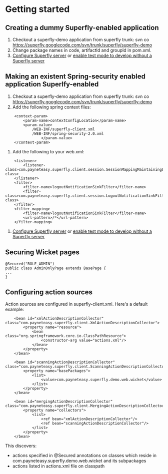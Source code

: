 # Getting started #

## Creating a dummy Superfly-enabled application ##

  1. Checkout a superfly-demo application from superfly trunk: svn co https://superfly.googlecode.com/svn/trunk/superfly/superfly-demo
  1. Change package names in code, artifactId and groupId in pom.xml.
  1. [Configure Superfly server](ConfigureSuperflyServer.md) or [enable test mode to develop without a Superfly server](EnableTestMode.md)

## Making an existent Spring-security enabled application Superlfy-enabled ##

  1. Checkout a superfly-demo application from superfly trunk: svn co https://superfly.googlecode.com/svn/trunk/superfly/superfly-demo
  1. Add the following spring context files:
```
	<context-param>
		<param-name>contextConfigLocation</param-name>
		<param-value>
        	/WEB-INF/superfly-client.xml
        	/WEB-INF/spring-security-2.0.xml
                </param-value>
	</context-param>
```
  1. Add the following to your web.xml:
```
	<listener>
		<listener-class>com.payneteasy.superfly.client.session.SessionMappingMaintainingListener</listener-class>
	</listener>
	<filter>
		<filter-name>logoutNotificationSinkFilter</filter-name>
		<filter-class>com.payneteasy.superfly.client.session.LogoutNotificationSinkFilter</filter-class>
	</filter>
	<filter-mapping>
		<filter-name>logoutNotificationSinkFilter</filter-name>
		<url-pattern>/*</url-pattern>
	</filter-mapping>
```
  1. [Configure Superfly server](ConfigureSuperflyServer.md) or [enable test mode to develop without a Superfly server](EnableTestMode.md)

## Securing Wicket pages ##

```
@Secured("ROLE_ADMIN")
public class AdminOnlyPage extends BasePage {
...
}
```

## Configuring action sources ##

Action sources are configured in superfly-client.xml. Here's a default example:

```
	<bean id="xmlActionDescriptionCollector" class="com.payneteasy.superfly.client.XmlActionDescriptionCollector">
		<property name="resource">
			<bean class="org.springframework.core.io.ClassPathResource">
				<constructor-arg value="actions.xml"/>
			</bean>
		</property>
	</bean>
	
	<bean id="scanningActionDescriptionCollector" class="com.payneteasy.superfly.client.ScanningActionDescriptionCollector">
		<property name="basePackages">
			<list>
				<value>com.payneteasy.superfly.demo.web.wicket</value>
			</list>
		</property>
	</bean>
	
	<bean id="mergingActionDescriptionCollector" class="com.payneteasy.superfly.client.MergingActionDescriptionCollector">
		<property name="collectors">
			<list>
				<ref bean="xmlActionDescriptionCollector"/>
				<ref bean="scanningActionDescriptionCollector"/>
			</list>
		</property>
	</bean>
```

This discovers:

  * actions specified in @Secured annotations on classes which reside in com.payneteasy.superfly.demo.web.wicket and its subpackages
  * actions listed in actions.xml file on classpath